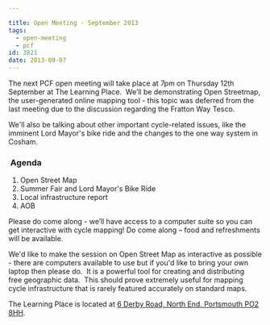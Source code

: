 ```yaml
---

title: Open Meeting - September 2013
tags:
  - open-meeting
  - pcf
id: 3821
date: 2013-09-07
---
```


The next PCF open meeting will take place at 7pm on Thursday 12th September at The Learning Place.  We’ll be demonstrating Open Streetmap, the user-generated online mapping tool - this topic was deferred from the last meeting due to the discussion regarding the Fratton Way Tesco.

We'll also be talking about other important cycle-related issues, like the imminent Lord Mayor's bike ride and the changes to the one way system in Cosham.

###  Agenda

1.  Open Street Map
2.  Summer Fair and Lord Mayor's Bike Ride
3.  Local infrastructure report
4.  AOB

Please do come along - we’ll have access to a computer suite so you can get interactive with cycle mapping! Do come along – food and refreshments will be available.

We'd like to make the session on Open Street Map as interactive as possible - there are computers available to use but if you'd like to bring your own laptop then please do.  It is a powerful tool for creating and distributing free geographic data.  This should prove extremely useful for mapping cycle infrastructure that is rarely featured accurately on standard maps.

The Learning Place is located at [6 Derby Road, North End. Portsmouth PO2 8HH](http://goo.gl/qaoh9d).
